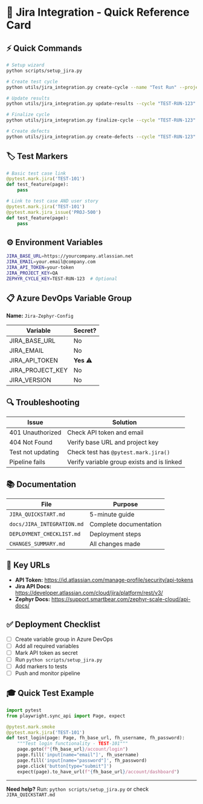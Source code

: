 # 🚀 Jira Integration - Quick Reference Card

## ⚡ Quick Commands

```bash
# Setup wizard
python scripts/setup_jira.py

# Create test cycle
python utils/jira_integration.py create-cycle --name "Test Run" --project "QA"

# Update results
python utils/jira_integration.py update-results --cycle "TEST-RUN-123" --results "reports/junit/results.xml"

# Finalize cycle
python utils/jira_integration.py finalize-cycle --cycle "TEST-RUN-123" --build "456"

# Create defects
python utils/jira_integration.py create-defects --cycle "TEST-RUN-123" --build "456"
```

## 🏷️ Test Markers

```python
# Basic test case link
@pytest.mark.jira('TEST-101')
def test_feature(page):
    pass

# Link to test case AND user story
@pytest.mark.jira('TEST-101')
@pytest.mark.jira_issue('PROJ-500')
def test_feature(page):
    pass
```

## ⚙️ Environment Variables

```bash
JIRA_BASE_URL=https://yourcompany.atlassian.net
JIRA_EMAIL=your.email@company.com
JIRA_API_TOKEN=your-token
JIRA_PROJECT_KEY=QA
ZEPHYR_CYCLE_KEY=TEST-RUN-123  # Optional
```

## 📋 Azure DevOps Variable Group

**Name:** `Jira-Zephyr-Config`

| Variable | Secret? |
|----------|---------|
| JIRA_BASE_URL | No |
| JIRA_EMAIL | No |
| JIRA_API_TOKEN | **Yes** ⚠️ |
| JIRA_PROJECT_KEY | No |
| JIRA_VERSION | No |

## 🔍 Troubleshooting

| Issue | Solution |
|-------|----------|
| 401 Unauthorized | Check API token and email |
| 404 Not Found | Verify base URL and project key |
| Test not updating | Check test has `@pytest.mark.jira()` |
| Pipeline fails | Verify variable group exists and is linked |

## 📚 Documentation

| File | Purpose |
|------|---------|
| `JIRA_QUICKSTART.md` | 5-minute guide |
| `docs/JIRA_INTEGRATION.md` | Complete documentation |
| `DEPLOYMENT_CHECKLIST.md` | Deployment steps |
| `CHANGES_SUMMARY.md` | All changes made |

## 🎯 Key URLs

- **API Token:** https://id.atlassian.com/manage-profile/security/api-tokens
- **Jira API Docs:** https://developer.atlassian.com/cloud/jira/platform/rest/v3/
- **Zephyr Docs:** https://support.smartbear.com/zephyr-scale-cloud/api-docs/

## ✅ Deployment Checklist

- [ ] Create variable group in Azure DevOps
- [ ] Add all required variables
- [ ] Mark API token as secret
- [ ] Run `python scripts/setup_jira.py`
- [ ] Add markers to tests
- [ ] Push and monitor pipeline

## 🎓 Quick Test Example

```python
import pytest
from playwright.sync_api import Page, expect

@pytest.mark.smoke
@pytest.mark.jira('TEST-101')
def test_login(page: Page, fh_base_url, fh_username, fh_password):
    """Test login functionality - TEST-101"""
    page.goto(f"{fh_base_url}/account/login")
    page.fill('input[name="email"]', fh_username)
    page.fill('input[name="password"]', fh_password)
    page.click('button[type="submit"]')
    expect(page).to_have_url(f"{fh_base_url}/account/dashboard")
```

---

**Need help?** Run: `python scripts/setup_jira.py` or check `JIRA_QUICKSTART.md`
